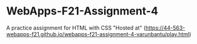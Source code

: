 # WebApps-F21-Assignment-4
A practice assignment for HTML with CSS
"Hosted at" (https://44-563-webapps-f21.github.io/webapps-f21-assignment-4-varunbantu/play.html)